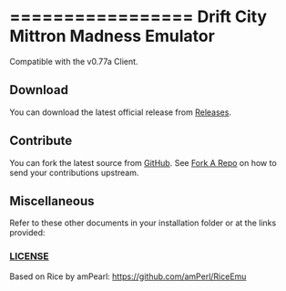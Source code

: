 =================
 Drift City Mittron Madness Emulator
=================
Compatible with the v0.77a Client.

Download
-----------------

You can download the latest official release from [Releases](https://github.com/exmex/DCMM/releases).

Contribute
-----------------
You can fork the latest source from [GitHub](https://github.com/exmex/DCMM). See [Fork A Repo](https://help.github.com/articles/fork-a-repo) on how to send your contributions upstream.

Miscellaneous
-----------------

Refer to these other documents in your installation folder or at the links provided:

### [LICENSE](https://github.com/exmex/DCMM/blob/develop/LICENSE)

Based on Rice by amPearl: https://github.com/amPerl/RiceEmu